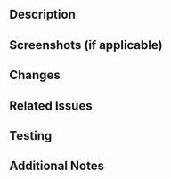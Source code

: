 ## Description
<!-- Briefly describe the purpose and context of this pull request. -->

## Screenshots (if applicable)
<!-- If the changes include any visual modifications, provide screenshots here. -->

## Changes
<!-- List the changes introduced by this pull request.

- Change 1
- Change 2
- ... -->

## Related Issues
<!-- List any related issues or pull requests that this PR addresses or is related to.

- Issue #1
- PR #2
- ... -->

## Testing
<!-- List the methods developed and/or used to test the changes you have made, as well as the scope of that testing -->

## Additional Notes
<!-- Provide any additional information or notes that may be helpful in reviewing this pull request. -->
